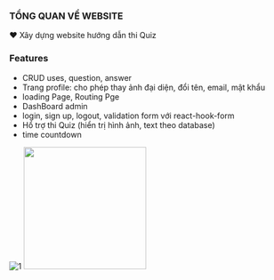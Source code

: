 ### TỔNG QUAN VỀ WEBSITE
❤️ Xây dựng website hướng dẫn thi Quiz 
### Features
- CRUD uses, question, answer
- Trang profile: cho phép thay ảnh đại diện, đổi tên, email, mật khẩu
- loading Page, Routing Pge
- DashBoard admin
- login, sign up, logout, validation form với react-hook-form
- Hổ trợ thi Quiz (hiển trị hình ảnh, text theo database)
- time countdown 

![1](https://user-images.githubusercontent.com/106683648/205274719-6099cc60-b42b-4ab4-afae-276767b13540.jpg)
<img src="https://user-images.githubusercontent.com/106683648/205274719-6099cc60-b42b-4ab4-afae-276767b13540.jpg"  width="220">

